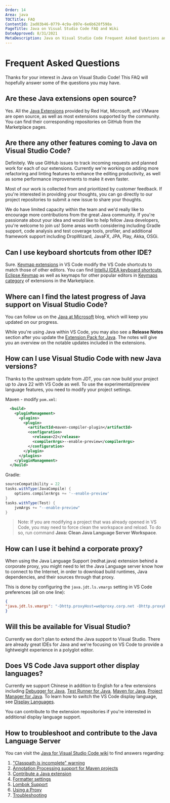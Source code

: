 ```yaml
---
Order: 14
Area: java
TOCTitle: FAQ
ContentId: 2ad03b46-0779-4c9a-897e-6e6b628f598a
PageTitle: Java on Visual Studio Code FAQ and Wiki
DateApproved: 8/31/2021
MetaDescription: Java on Visual Studio Code Frequent Asked Questions and Troubleshooting Guide
---
```

# Frequent Asked Questions

Thanks for your interest in Java on Visual Studio Code! This FAQ will hopefully answer some of the questions you may have.

## Are these Java extensions open source?

Yes. All the [Java Extensions](/docs/java/extensions.md) provided by Red Hat, Microsoft, and VMware are open source, as well as most extensions supported by the community. You can find their corresponding repositories on GitHub from the Marketplace pages.

## Are there any other features coming to Java on Visual Studio Code?

Definitely. We use GitHub issues to track incoming requests and planned work for each of our extensions. Currently we're working on adding more refactoring and linting features to enhance the editing productivity, as well as some performance improvements to make it even faster.

Most of our work is collected from and prioritized by customer feedback. If you're interested in providing your thoughts, you can go directly to our project repositories to submit a new issue to share your thoughts.

We do have limited capacity within the team and we'd really like to encourage more contributions from the great Java community. If you're passionate about your idea and would like to help fellow Java developers, you're welcome to join us! Some areas worth considering including Gradle support, code analysis and test coverage tools, profiler, and additional framework support including DropWizard, JavaFX, JPA, Play, Akka, OSGi.

## Can I use keyboard shortcuts from other IDE?

Sure. [Keymap extensions](/docs/editor/keybindings.md#keymap-extensions) in VS Code modify the VS Code shortcuts to match those of other editors. You can find [IntelliJ IDEA keyboard shortcuts](https://marketplace.visualstudio.com/items?itemName=k--kato.intellij-idea-keybindings), [Eclipse Keymap](https://marketplace.visualstudio.com/items?itemName=alphabotsec.vscode-eclipse-keybindings) as well as keymaps for other popular editors in [Keymaps category](https://marketplace.visualstudio.com/search?target=VSCode&category=Keymaps&sortBy=Installs) of extensions in the Marketplace.

## Where can I find the latest progress of Java support on Visual Studio Code?

You can follow us on the [Java at Microsoft](https://devblogs.microsoft.com/java/) blog, which will keep you updated on our progress.

While you're using Java within VS Code, you may also see a **Release Notes** section after you update the [Extension Pack for Java](https://marketplace.visualstudio.com/items?itemName=vscjava.vscode-java-pack). The notes will give you an overview on the notable updates included in the extensions.

## How can I use Visual Studio Code with new Java versions?

Thanks to the upstream update from JDT, you can now build your project up to Java 22 with VS Code as well. To use the experimental/preview language features, you need to modify your project settings.

Maven - modify `pom.xml`:

```xml
  <build>
    <pluginManagement>
      <plugins>
        <plugin>
          <artifactId>maven-compiler-plugin</artifactId>
          <configuration>
            <release>22</release>
            <compilerArgs>--enable-preview</compilerArgs>
          </configuration>
        </plugin>
      </plugins>
    </pluginManagement>
  </build>
```

Gradle:

```groovy
sourceCompatibility = 22
tasks.withType(JavaCompile) {
    options.compilerArgs += '--enable-preview'
}
tasks.withType(Test) {
    jvmArgs += "--enable-preview"
}
```

> Note: If you are modifying a project that was already opened in VS Code, you may need to force clean the workspace and reload. To do so, run command **Java: Clean Java Language Server Workspace**.

## How can I use it behind a corporate proxy?

When using the Java Language Support (redhat.java) extension behind a corporate proxy, you might need to let the Java Language server know how to connect to the Internet, in order to download build runtimes, Java dependencies, and their sources through that proxy.

This is done by configuring the `java.jdt.ls.vmargs` setting in VS Code preferences (all on one line):

```json
{
"java.jdt.ls.vmargs": "-Dhttp.proxyHost=webproxy.corp.net -Dhttp.proxyPort=proxyport -Dhttp.proxyUser=user -Dhttp.proxyPassword=password -Dhttps.proxyHost=webproxy.corp.net -Dhttps.proxyPort=proxyport -Dhttps.proxyUser=user -Dhttps.proxyPassword=password"
}
```

## Will this be available for Visual Studio?

Currently we don't plan to extend the Java support to Visual Studio. There are already great IDEs for Java and we're focusing on VS Code to provide a lightweight experience in a polyglot editor.

## Does VS Code Java support other display languages?

Currently we support Chinese in addition to English for a few extensions including [Debugger for Java](https://marketplace.visualstudio.com/items?itemName=vscjava.vscode-java-debug), [Test Runner for Java](https://marketplace.visualstudio.com/items?itemName=vscjava.vscode-java-test), [Maven for Java](https://marketplace.visualstudio.com/items?itemName=vscjava.vscode-maven), [Project Manager for Java](https://marketplace.visualstudio.com/items?itemName=vscjava.vscode-java-dependency). To learn how to switch the VS Code display language, see [Display Languages](/docs/editor/locales.md).

You can contribute to the extension repositories if you're interested in additional display language support.

## How to troubleshoot and contribute to the Java Language Server

You can visit the [Java for Visual Studio Code wiki](https://github.com/redhat-developer/vscode-java/wiki) to find answers regarding:

1. ["Classpath is incomplete" warning](https://github.com/redhat-developer/vscode-java/wiki/%22Classpath-is-incomplete%22-warning)
2. [Annotation Processing support for Maven projects](https://github.com/redhat-developer/vscode-java/wiki/Annotation-Processing-support-for-Maven-projects)
3. [Contribute a Java extension](https://github.com/redhat-developer/vscode-java/wiki/Contribute-a-Java-Extension)
4. [Formatter settings](https://github.com/redhat-developer/vscode-java/wiki/Formatter-settings)
5. [Lombok Support](https://github.com/redhat-developer/vscode-java/wiki/Lombok-support)
6. [Using a Proxy](https://github.com/redhat-developer/vscode-java/wiki/Using-a-Proxy)
7. [Troubleshooting](https://github.com/redhat-developer/vscode-java/wiki/Troubleshooting)
